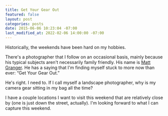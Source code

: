 ```yaml
---
title: Get Your Gear Out
featured: false
layout: post
categories: posts
date: 2015-06-06 10:23:04 -07:00
last_modified_at: 2022-02-06 14:00:00 -07:00
---
```


Historically, the weekends have been hard on my hobbies.

There's a photographer that I follow on an occasional basis, mainly because his typical subjects aren't necessarily family friendly. His name is [Matt Granger](http://mattgranger.com). He has a saying that I'm finding myself stuck to more now than ever: “Get Your Gear Out.”

He's right. I need to. If I call myself a landscape photographer, why is my camera gear sitting in my bag all the time?

I have a couple locations I want to visit this weekend that are relatively close by (one is just down the street, actually). I'm looking forward to what I can capture this weekend.

